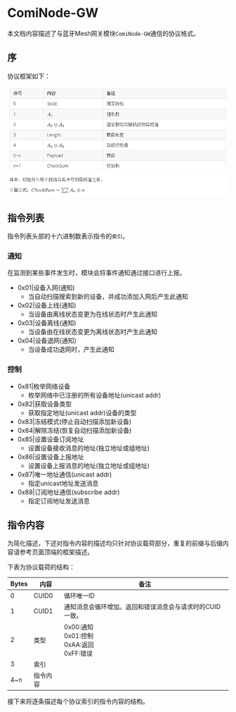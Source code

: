 # ComiNode-GW

本文档内容描述了与蓝牙Mesh网关模块`ComiNode-GW`通信的协议格式。

## 序

协议框架如下：

![](./table_temp.png)

## 指令列表

指令列表头部的十六进制数表示指令的`索引`。

### 通知

在监测到某些事件发生时，模块会将事件通知通过接口进行上报。

- 0x01|设备入网(通知)
  - 当自动扫描搜索到新的设备，并成功添加入网后产生此通知
- 0x02|设备上线(通知)
  - 当设备由离线状态变更为在线状态时产生此通知
- 0x03|设备离线(通知)
  - 当设备由在线状态变更为离线状态时产生此通知
- 0x04|设备退网(通知)
  - 当设备成功退网时，产生此通知

### 控制

- 0x81|枚举网络设备
  - 枚举网络中已注册的所有设备地址(unicast addr)
- 0x82|获取设备类型
  - 获取指定地址(unicast addr)设备的类型
- 0x83|冻结模式(停止自动扫描添加新设备)
- 0x84|解除冻结(恢复自动扫描添加新设备)
- 0x85|设置设备订阅地址
  - 设置设备接收消息的地址(独立地址或组地址)
- 0x86|设置设备上报地址
  - 设置设备上报消息的地址(独立地址或组地址)
- 0x87|唯一地址通信(unicast addr)
  - 指定unicast地址发送消息
- 0x88|订阅地址通信(subscribe addr)
  - 指定订阅地址发送消息

## 指令内容

为简化描述，下述对指令内容的描述均只针对协议载荷部分，重复的前缀与后缀内容请参考页面顶端的框架描述。

下表为协议载荷的结构：

| Bytes | 内容     | 备注                                                     |
| ----- | -------- | -------------------------------------------------------- |
| 0     | CUID0    | 循环唯一ID                                               |
| 1     | CUID1    | 通知消息会循环增加。返回和错误消息会与请求时的CUID一致。 |
| 2     | 类型     | 0x00:通知<br>0x01:控制<br>0xAA:返回<br>0xFF:错误         |
| 3     | 索引     |                                                          |
| 4~n   | 指令内容 |                                                          |

接下来将逐条描述每个协议索引的指令内容的结构。